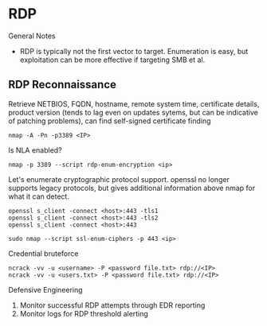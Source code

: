 # RDP
General Notes
* RDP is typically not the first vector to target. Enumeration is easy, but exploitation can be more effective if targeting SMB et al.

## RDP Reconnaissance

Retrieve NETBIOS, FQDN, hostname, remote system time, certificate details, product version (tends to lag even on updates sytems, but can be indicative of patching problems), can find self-signed certificate finding
```
nmap -A -Pn -p3389 <IP>
```

Is NLA enabled?
```
nmap -p 3389 --script rdp-enum-encryption <ip>
```

Let's enumerate cryptographic protocol support. openssl no longer supports legacy protocols, but gives additional information above nmap for what it can detect.
```
openssl s_client -connect <host>:443 -tls1
openssl s_client -connect <host>:443 -tls2
openssl s_client -connect <host>:443
```
```
sudo nmap --script ssl-enum-ciphers -p 443 <ip>
```

Credential bruteforce
```
ncrack -vv -u <username> -P <password file.txt> rdp://<IP>
ncrack -vv -u <users.txt> -P <password file.txt> rdp://<IP>
```

Defensive Engineering

1) Monitor successful RDP attempts through EDR reporting
2) Monitor logs for RDP threshold alerting
